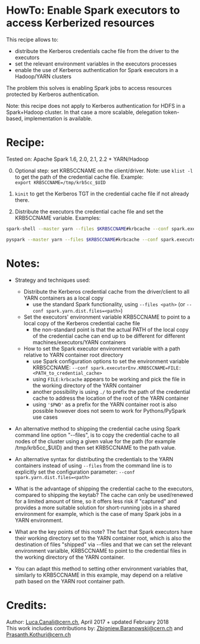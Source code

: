 # HowTo: Enable Spark executors to access Kerberized resources
This recipe allows to:
  * distribute the Kerberos credentials cache file from the driver to the executors
  * set the relevant environment variables in the executors processes
  * enable the use of Kerberos authentication for Spark executors in a Hadoop/YARN clusters 

The problem this solves is enabling Spark jobs to access resources protected by Kerberos authentication.      

Note: this recipe does not apply to Kerberos authentication for HDFS in a Spark+Hadoop cluster.
 In that case a more scalable, delegation token-based, implementation is available.

  
# Recipe:
Tested on: Apache Spark 1.6, 2.0, 2.1, 2.2 + YARN/Hadoop

0. Optional step: set KRB5CCNAME on the client/driver. Note: use `klist -l` to get the path of the credential cache file. 
Example:  
`export KRB5CCNAME=/tmp/krb5cc_$UID`  

1. `kinit` to get the Kerberos TGT in the credential cache file if not already there.

2. Distribute the executors the credential cache file and set the KRB5CCNAME variable. Examples:

```bash
spark-shell --master yarn --files $KRB5CCNAME#krbcache --conf spark.executorEnv.KRB5CCNAME='FILE:krbcache'

pyspark --master yarn --files $KRB5CCNAME#krbcache --conf spark.executorEnv.KRB5CCNAME='FILE:krbcache'
```
   
   
# Notes: 
    
* Strategy and techniques used:

  * Distribute the Kerberos credential cache from the driver/client to all YARN containers as a local copy
    * use the standard Spark functionality, using `--files <path>` (or `--conf spark.yarn.dist.files=<path>`)
  * Set the executors' environment variable KRB5CCNAME to point to a local copy of the Kerberos credential cache file
    * the non-standard point is that the actual PATH of the local copy of the credential cache can end up to be different 
   for different machines/executors/YARN containers
  * How to set the Spark executor environment variable with a path relative to YARN container root directory
    * use Spark configuration options to set the environment variable KRB5CCNAME: `--conf spark.executorEnv.KRB5CCNAME=FILE:<PATH_to_credential_cache>`
    * using `FILE:krbcache` appears to be working and pick the file in the working directory of the YARN container
    * another possibility is using `./` to prefix the path of the credential cache to address the location of the root of the YARN container 
    * using `'$PWD'` as a prefix for the YARN container root is also possible however does not seem to work for Pythons/PySpark use cases
    
* An alternative method to shipping the credential cache using Spark command line option "--files", is to copy the credential cache to all nodes of the cluster using a given value for the path (for example /tmp/krb5cc_$UID) and then set KRB5CCNAME to the path value.
    
* An alternative syntax for distributing the credentials to the YARN containers instead of using `--files` from the command line is 
 to explicitly set the configuration parameter: `--conf spark.yarn.dist.files=<path>`

* What is the advantage of shipping the credential cache to the executors, compared to shipping the keytab? 
The cache can only be used/renewed for a limited amount of time, so it offers less risk if "captured" and provides a more suitable solution for short-running jobs in a shared environment for example, which is the case of many Spark jobs in a YARN environment.

* What are the key points of this note? 
The fact that Spark executors have their working directory set to the YARN container root, which is also
the destination of files "shipped" via --files and that we can set the relevant environment varialble, KRB5CCNAME
to point to the credential files in the working directory of the YARN container.

* You can adapt this method to setting other environment variables that, similarly to KRB5CCNAME in this example, may depend on a relative path based on the YARN root container path.
   
   
# Credits:
   
Author: Luca.Canali@cern.ch, April 2017 + updated February 2018  
This work includes contributions by: Zbigniew.Baranowski@cern.ch and Prasanth.Kothuri@cern.ch


